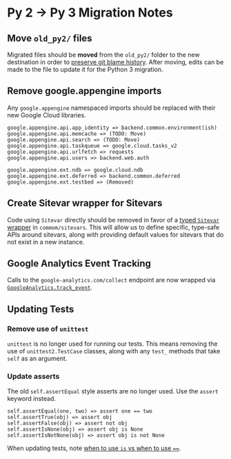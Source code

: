# Py 2 -> Py 3 Migration Notes

## Move `old_py2/` files
Migrated files should be **moved** from the `old_py2/` folder to the new destination in order to [preserve git blame history](https://github.com/the-blue-alliance/the-blue-alliance/blame/py3/src/backend/common/models/sitevar.py). After moving, edits can be made to the file to update it for the Python 3 migration.

## Remove google.appengine imports
Any `google.appengine` namespaced imports should be replaced with their new Google Cloud libraries.

```
google.appengine.api.app_identity => backend.common.environment(ish)
google.appengine.api.memcache => (TODO: Move)
google.appengine.api.search => (TODO: Move)
google.appengine.api.taskqueue => google.cloud.tasks_v2
google.appengine.api.urlfetch => requests
google.appengine.api.users => backend.web.auth

google.appengine.ext.ndb => google.cloud.ndb
google.appengine.ext.deferred => backend.common.deferred
google.appengine.ext.testbed => (Removed)
```

## Create Sitevar wrapper for Sitevars
Code using `Sitevar` directly should be removed in favor of a [typed `Sitevar` wrapper](https://github.com/the-blue-alliance/the-blue-alliance/tree/py3/src/backend/common/sitevars) in `commom/sitevars`.  This will allow us to define specific, type-safe APIs around sitevars, along with providing default values for sitevars that do not exist in a new instance.

## Google Analytics Event Tracking
Calls to the `google-analytics.com/collect` endpoint are now wrapped via [`GoogleAnalytics.track_event`](https://github.com/the-blue-alliance/the-blue-alliance/blob/py3/src/backend/common/google_analytics.py).

## Updating Tests

### Remove use of `unittest`

`unittest` is no longer used for running our tests. This means removing the use of `unittest2.TestCase` classes, along with any `test_` methods that take `self` as an argument.

### Update asserts

The old `self.assertEqual` style asserts are no longer used. Use the `assert` keyword instead.

```
self.assertEqual(one, two) => assert one == two
self.assertTrue(obj) => assert obj
self.assertFalse(obj) => assert not obj
self.assertIsNone(obj) => assert obj is None
self.assertIsNotNone(obj) => assert obj is not None
```

When updating tests, note [when to use `is` vs when to use `==`](https://stackoverflow.com/a/15008404/537341).
